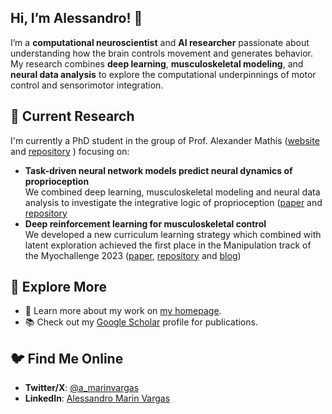 ## Hi, I’m Alessandro! 👋

I’m a **computational neuroscientist** and **AI researcher** passionate about understanding how the brain controls movement and generates behavior. My research combines **deep learning**, **musculoskeletal modeling**, and **neural data analysis** to explore the computational underpinnings of motor control and sensorimotor integration.  

## 🧠 Current Research  
I'm currently a PhD student in the group of Prof. Alexander Mathis ([website](https://mathislab.org/) and [repository](https://github.com/amathislab) ) focusing on:
- **Task-driven neural network models predict neural dynamics of proprioception**  
  We combined deep learning, musculoskeletal modeling and neural data analysis to investigate the integrative logic of proprioception ([paper](https://www.cell.com/cell/fulltext/S0092-8674(24)00239-3) and [repository](https://github.com/amathislab/Task-driven-Proprioception)
- **Deep reinforcement learning for musculoskeletal control**  
  We developed a new curriculum learning strategy which combined with latent exploration achieved the first place in the Manipulation track of the Myochallenge 2023 ([paper](https://openreview.net/forum?id=3A84lx1JFh), [repository](https://github.com/amathislab/myochallenge-lattice) and [blog](https://medium.com/@myosuite/myochallenge-23-a-retrospect-b15a845e10c3))

## 🔗 Explore More  

- 🧠 Learn more about my work on [my homepage](https://vargas95.github.io/).  
- 📚 Check out my [Google Scholar](https://scholar.google.com/citations?user=IoHdcnUAAAAJ&hl=it) profile for publications.  

## 🐦 Find Me Online  

- **Twitter/X**: [@a_marinvargas](https://x.com/a_marinvargas)  
- **LinkedIn**: [Alessandro Marin Vargas](https://www.linkedin.com/in/vargas95/) 
